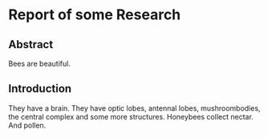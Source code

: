 # Report of some Research

## Abstract
Bees are beautiful.
## Introduction
They have a brain. They have optic lobes, antennal lobes, mushroombodies, the central complex and some more structures.
Honeybees collect nectar. And pollen.

